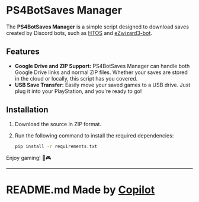 
# PS4BotSaves Manager

The **PS4BotSaves Manager** is a simple script designed to download saves created by Discord bots, such as [HTOS](https://github.com/hzhreal/HTOS) and [eZwizard3-bot](https://github.com/Zhaxxy/eZwizard3-bot).

## Features

- **Google Drive and ZIP Support:** PS4BotSaves Manager can handle both Google Drive links and normal ZIP files. Whether your saves are stored in the cloud or locally, this script has you covered.
- **USB Save Transfer:** Easily move your saved games to a USB drive. Just plug it into your PlayStation, and you're ready to go!

## Installation

1. Download the source in ZIP format.
2. Run the following command to install the required dependencies:

   ```bash
   pip install -r requirements.txt
   ```

Enjoy gaming! 🚀🎮

---

# README.md Made by [Copilot](https://copilot.microsoft.com/) 